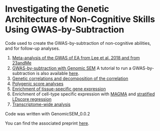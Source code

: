 # Investigating the Genetic Architecture of Non-Cognitive Skills Using GWAS-by-Subtraction 

Code used to create the GWAS-by-subtraction of non-cognitive abilities, and for follow-up analyses. 

1. [Meta-analysis of the GWAS of EA from Lee et al. 2018 and from 23andMe](https://github.com/MichelNivard/non-cognitive/tree/master/Meta-analysis)
2. [GWAS-by-subtraction with Genomic SEM](https://github.com/MichelNivard/non-cognitive/tree/master/GenomicSEM/Cholesky%20model) A tutorial to run a GWAS-by-subtraction is also available [here](https://rpubs.com/MichelNivard/565885). 
3. [Genetic correlations and decomposition of the correlation](https://github.com/MichelNivard/non-cognitive/tree/master/GenomicSEM/Genetic%20correlations) 
4. [Polygenic score analyses](https://github.com/MichelNivard/non-cognitive/tree/master/PRS) 
5. [Enrichment  of  tissue-specific  gene  expression](https://github.com/MichelNivard/non-cognitive/tree/master/Partitioned%20heritability/tissues)
6. Enrichment   of cell-type   specific   expression with [MAGMA](https://github.com/MichelNivard/non-cognitive/tree/master/MAGMA) and [stratified LDscore regression](https://github.com/MichelNivard/non-cognitive/tree/master/Partitioned%20heritability/Cell%20types)
7. [Transcriptome-wide analysis](https://github.com/MichelNivard/non-cognitive/tree/master/TWAS)


Code was written with GenomicSEM_0.0.2 

You can find the associated preprint [here](https://www.biorxiv.org/content/10.1101/2020.01.14.905794v1.abstract).
